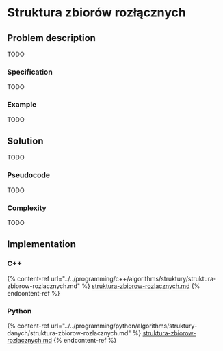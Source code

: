 # Struktura zbiorów rozłącznych

## Problem description

TODO

### Specification

TODO

### Example

TODO

## Solution

TODO

### Pseudocode

TODO

### Complexity

TODO

## Implementation

### C++

{% content-ref url="../../programming/c++/algorithms/struktury/struktura-zbiorow-rozlacznych.md" %}
[struktura-zbiorow-rozlacznych.md](../../programming/c++/algorithms/struktury/struktura-zbiorow-rozlacznych.md)
{% endcontent-ref %}

### Python

{% content-ref url="../../programming/python/algorithms/struktury-danych/struktura-zbiorow-rozlacznych.md" %}
[struktura-zbiorow-rozlacznych.md](../../programming/python/algorithms/struktury-danych/struktura-zbiorow-rozlacznych.md)
{% endcontent-ref %}
